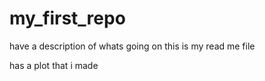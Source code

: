 # my_first_repo

have a description of whats going on 
this is my read me file

has a plot that i made
